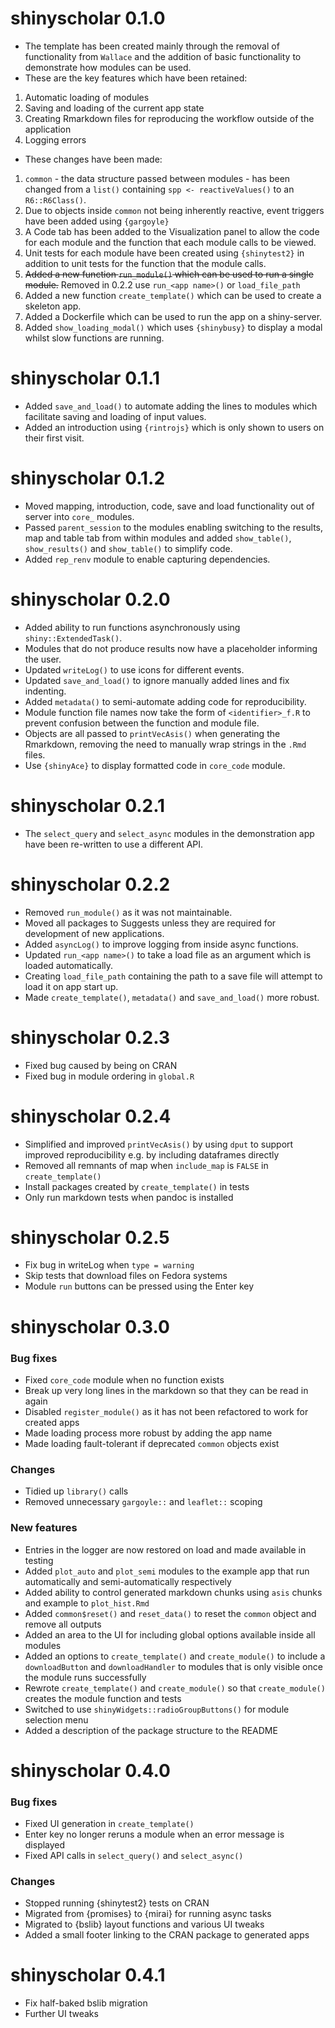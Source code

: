 shinyscholar 0.1.0
=============
- The template has been created mainly through the removal of functionality from `Wallace` and the addition of basic functionality to demonstrate how modules can be used. 
- These are the key features which have been retained:
1. Automatic loading of modules
2. Saving and loading of the current app state
3. Creating Rmarkdown files for reproducing the workflow outside of the application
4. Logging errors 

- These changes have been made:
1. `common` - the data structure passed between modules - has been changed from a `list()` containing `spp <- reactiveValues()` to an `R6::R6Class()`.
2. Due to objects inside `common` not being inherently reactive, event triggers have been added using `{gargoyle}`
3. A Code tab has been added to the Visualization panel to allow the code for each module and the function that each module calls to be viewed.
4. Unit tests for each module have been created using `{shinytest2}` in addition to unit tests for the function that the module calls.
5. ~~Added a new function `run_module()` which can be used to run a single module.~~ Removed in 0.2.2 use `run_<app name>()` or `load_file_path`
6. Added a new function `create_template()` which can be used to create a skeleton app.
7. Added a Dockerfile which can be used to run the app on a shiny-server.
8. Added `show_loading_modal()` which uses `{shinybusy}` to display a modal whilst slow functions are running.

shinyscholar 0.1.1
=============
- Added `save_and_load()` to automate adding the lines to modules which facilitate saving and loading of input values.
- Added an introduction using `{rintrojs}` which is only shown to users on their first visit.

shinyscholar 0.1.2
=============
- Moved mapping, introduction, code, save and load functionality out of server into `core_` modules.
- Passed `parent_session` to the modules enabling switching to the results, map and table tab from within modules and added `show_table()`, `show_results()` and `show_table()` to simplify code.
- Added `rep_renv` module to enable capturing dependencies.

shinyscholar 0.2.0
=============
- Added ability to run functions asynchronously using `shiny::ExtendedTask()`.
- Modules that do not produce results now have a placeholder informing the user.
- Updated `writeLog()` to use icons for different events.
- Updated `save_and_load()` to ignore manually added lines and fix indenting.
- Added `metadata()` to semi-automate adding code for reproducibility.
- Module function file names now take the form of `<identifier>_f.R` to prevent confusion between the function and module file.
- Objects are all passed to `printVecAsis()` when generating the Rmarkdown, removing the need to manually wrap strings in the `.Rmd` files.
- Use `{shinyAce}` to display formatted code in `core_code` module.

shinyscholar 0.2.1
=============
- The `select_query` and `select_async` modules in the demonstration app have been re-written to use a different API.

shinyscholar 0.2.2
=============
- Removed `run_module()` as it was not maintainable.
- Moved all packages to Suggests unless they are required for development of new applications.
- Added `asyncLog()` to improve logging from inside async functions.
- Updated `run_<app name>()` to take a load file as an argument which is loaded automatically.
- Creating `load_file_path` containing the path to a save file will attempt to load it on app start up.
- Made `create_template()`, `metadata()` and `save_and_load()` more robust.

shinyscholar 0.2.3
=============
- Fixed bug caused by being on CRAN
- Fixed bug in module ordering in `global.R`

shinyscholar 0.2.4
=============
- Simplified and improved `printVecAsis()` by using `dput` to support improved reproducibility e.g. by including dataframes directly
- Removed all remnants of map when `include_map` is `FALSE` in `create_template()`
- Install packages created by `create_template()` in tests
- Only run markdown tests when pandoc is installed

shinyscholar 0.2.5
=============
- Fix bug in writeLog when `type = warning`
- Skip tests that download files on Fedora systems
- Module `run` buttons can be pressed using the Enter key

shinyscholar 0.3.0
=============

### Bug fixes
- Fixed `core_code` module when no function exists
- Break up very long lines in the markdown so that they can be read in again
- Disabled `register_module()` as it has not been refactored to work for created apps 
- Made loading process more robust by adding the app name 
- Made loading fault-tolerant if deprecated `common` objects exist

### Changes
- Tidied up `library()` calls
- Removed unnecessary `gargoyle::` and `leaflet::` scoping 

### New features
- Entries in the logger are now restored on load and made available in testing
- Added `plot_auto` and `plot_semi` modules to the example app that run automatically and semi-automatically respectively
- Added ability to control generated markdown chunks using `asis` chunks and example to `plot_hist.Rmd`
- Added `common$reset()` and `reset_data()` to reset the `common` object and remove all outputs
- Added an area to the UI for including global options available inside all modules
- Added an options to `create_template()` and `create_module()` to include a `downloadButton` and `downloadHandler` to modules that is only visible once the module runs successfully
- Rewrote `create_template()` and `create_module()` so that `create_module()` creates the module function and tests
- Switched to use `shinyWidgets::radioGroupButtons()` for module selection menu
- Added a description of the package structure to the README

shinyscholar 0.4.0
=============

### Bug fixes
- Fixed UI generation in `create_template()` 
- Enter key no longer reruns a module when an error message is displayed
- Fixed API calls in `select_query()` and `select_async()`

### Changes
- Stopped running {shinytest2} tests on CRAN 
- Migrated from {promises} to {mirai} for running async tasks
- Migrated to {bslib} layout functions and various UI tweaks
- Added a small footer linking to the CRAN package to generated apps

shinyscholar 0.4.1
=============
- Fix half-baked bslib migration
- Further UI tweaks


